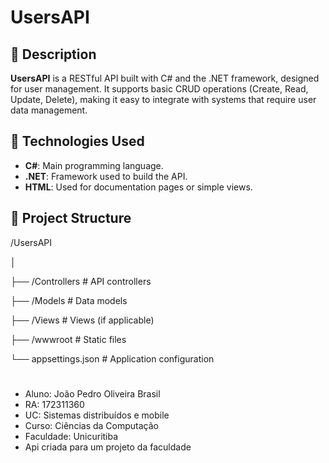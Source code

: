 # UsersAPI

## 🧾 Description

**UsersAPI** is a RESTful API built with C# and the .NET framework, designed for user management. It supports basic CRUD operations (Create, Read, Update, Delete), making it easy to integrate with systems that require user data management.

## 🚀 Technologies Used

- **C#**: Main programming language.
- **.NET**: Framework used to build the API.
- **HTML**: Used for documentation pages or simple views.

## 📁 Project Structure

/UsersAPI

│

├── /Controllers # API controllers

├── /Models # Data models

├── /Views # Views (if applicable)

├── /wwwroot # Static files

└── appsettings.json # Application configuration

#

- Aluno: João Pedro Oliveira Brasil
- RA: 172311360
- UC: Sistemas distribuídos e mobile
- Curso: Ciências da Computação
- Faculdade: Unicuritiba
- Api criada para um projeto da faculdade

